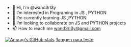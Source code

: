 - 👋 Hi, I’m @wand3rl3y
- 👀 I’m interested in Programing in JS , PYTHON
- 🌱 I’m currently learning JS ,PYTHON
- 💞️ I’m looking to collaborate on JS and PYTHON projects 
- 📫 How to reach me wand3rl3y@gmail.com

<!---
wand3rl3y/wand3rl3y is a ✨ special ✨ repository because its `README.md` (this file) appears on your GitHub profile.
You can click the Preview link to take a look at your changes.
--->

[![Anurag's GitHub stats](https://github-readme-stats.vercel.app/api?username=wand3rl3y)](https://github.com/anuraghazra/github-readme-stats)
[!Iamgen para teste](https://miro.medium.com/max/896/1*18SPGkIHPuF9Ivtg_T4AUw.png)
